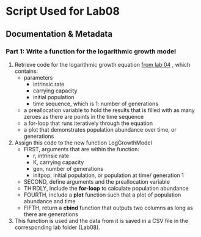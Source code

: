 ﻿
# Script Used for Lab08
## Documentation & Metadata
### Part 1: Write a function for the logarithmic growth model
1. Retrieve code for the logarithmic growth equation [from lab 04][LAB04] , which contains:
	* parameters
		* intrinsic rate
		* carrying capacity
		* initial population
		* time sequence, which is 1: number of generations
	* a preallocation variable to hold the results that is filled with as many zeroes as there are points in the time sequence
	* a for-loop that runs iteratively through the equation
	* a plot that demonstrates population abundance over time, or generations
2. Assign this code to the new function LogGrowthModel 
	* FIRST, arguments that are within the function: 
		* r, intrinsic rate
		* K, carrying capacity
		* gen, number of generations
		* initpop, initial population, or population at time/ generation 1
	* SECOND, define arguments and the preallocation variable
	* THIRDLY, include the **for-loop** to calculate population abundance
	* FOURTH, include a **plot** function such that a plot of population abundance and time
	* FIFTH, return a **cbind** function that outputs two columns as long as there are generations
3.  This function is used and the data from it is saved in a CSV file in the corresponding lab folder (Lab08).


[LAB04]: https://github.com/embe1127/CompBioHomeworkandLabs/tree/master/Labs/Lab04


